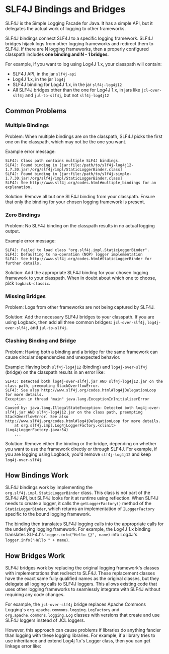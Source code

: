 # SLF4J Bindings and Bridges

SLF4J is the Simple Logging Facade for Java. It has a simple API, but it delegates the actual work of logging to other frameworks.

SLF4J bindings connect SLF4J to a specific logging framework. SLF4J bridges hijack logs from other logging frameworks and redirect them to SLF4J. If there are N logging frameworks, then a properly configured classpath includes **one binding and N - 1 bridges**.

For example, if you want to log using Log4J 1.x, your classpath will contain:

- SLF4J API, in the jar `slf4j-api`
- Log4J 1.x, in the jar `log4j`
- SLF4J binding for Log4J 1.x, in the jar `slf4j-log4j12`
- All SLF4J bridges other than the one for Log4J 1.x, in jars like `jcl-over-slf4j` and `jul-to-slf4j`, but not `slf4j-log4j12`

## Common Problems

### Multiple Bindings

Problem: When multiple bindings are on the classpath, SLF4J picks the first one on the classpath, which may not be the one you want.

Example error message:
```
SLF4J: Class path contains multiple SLF4J bindings.
SLF4J: Found binding in [jar:file:/path/to/slf4j-log4j12-1.7.30.jar!/org/slf4j/impl/StaticLoggerBinder.class]
SLF4J: Found binding in [jar:file:/path/to/slf4j-simple-1.7.30.jar!/org/slf4j/impl/StaticLoggerBinder.class]
SLF4J: See http://www.slf4j.org/codes.html#multiple_bindings for an explanation.
```

Solution: Remove all but one SLF4J binding from your classpath. Ensure that only the binding for your chosen logging framework is present.

### Zero Bindings

Problem: No SLF4J binding on the classpath results in no actual logging output.

Example error message:
```
SLF4J: Failed to load class "org.slf4j.impl.StaticLoggerBinder".
SLF4J: Defaulting to no-operation (NOP) logger implementation
SLF4J: See http://www.slf4j.org/codes.html#StaticLoggerBinder for further details.
```

Solution: Add the appropriate SLF4J binding for your chosen logging framework to your classpath.  When in doubt about which one to choose, pick `logback-classic`.

### Missing Bridges

Problem: Logs from other frameworks are not being captured by SLF4J.

Solution: Add the necessary SLF4J bridges to your classpath. If you are using Logback, then add all three common bridges: `jcl-over-slf4j`, `log4j-over-slf4j`, and `jul-to-slf4j`.

### Clashing Binding and Bridge

Problem: Having both a binding and a bridge for the same framework can cause circular dependencies and unexpected behavior.

Example: Having both `slf4j-log4j12` (binding) and `log4j-over-slf4j` (bridge) on the classpath results in an error like:

```
SLF4J: Detected both log4j-over-slf4j.jar AND slf4j-log4j12.jar on the class path, preempting StackOverflowError. 
SLF4J: See also http://www.slf4j.org/codes.html#log4jDelegationLoop for more details.
Exception in thread "main" java.lang.ExceptionInInitializerError
    ...
Caused by: java.lang.IllegalStateException: Detected both log4j-over-slf4j.jar AND slf4j-log4j12.jar on the class path, preempting StackOverflowError. See also http://www.slf4j.org/codes.html#log4jDelegationLoop for more details.
    at org.slf4j.impl.Log4jLoggerFactory.<clinit>(Log4jLoggerFactory.java:54)
    ...
```

Solution: Remove either the binding or the bridge, depending on whether you want to use the framework directly or through SLF4J. For example, if you are logging using Logback, you'd remove `slf4j-log4j12` and keep `log4j-over-slf4j`.

## How Bindings Work

SLF4J bindings work by implementing the `org.slf4j.impl.StaticLoggerBinder` class. This class is not part of the SLF4J API, but SLF4J looks for it at runtime using reflection. When SLF4J needs to create a logger, it calls the `getLoggerFactory()` method of the `StaticLoggerBinder`, which returns an implementation of `ILoggerFactory` specific to the bound logging framework.

The binding then translates SLF4J logging calls into the appropriate calls for the underlying logging framework. For example, the Log4J 1.x binding translates SLF4J's `logger.info("Hello {}", name)` into Log4J's `logger.info("Hello " + name)`.

## How Bridges Work

SLF4J bridges work by replacing the original logging framework's classes with implementations that redirect to SLF4J. These replacement classes have the exact same fully qualified names as the original classes, but they delegate all logging calls to SLF4J loggers. This allows existing code that uses other logging frameworks to seamlessly integrate with SLF4J without requiring any code changes.

For example, the `jcl-over-slf4j` bridge replaces Apache Commons Logging's `org.apache.commons.logging.LogFactory` and `org.apache.commons.logging.Log` classes with versions that create and use SLF4J loggers instead of JCL loggers.

However, this approach can cause problems if libraries do anything fancier than logging with these logging libraries. For example, if a library tries to use inheritance and extend Log4j 1.x's Logger class, then you can get linkage error like:
